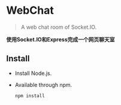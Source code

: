 # WebChat



> A web chat room of Socket.IO. 

**使用Socket.IO和Express完成一个网页聊天室**



## Install

- Install Node.js.

- Available through npm.

  ``` bash
  npm install
  ```
